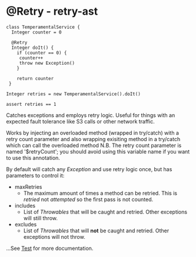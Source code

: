 # **\@Retry** - retry-ast

```
class TemperamentalService {
  Integer counter = 0

  @Retry
  Integer doIt() {
    if (counter == 0) {
     counter++
     throw new Exception()
    }

    return counter
 }

Integer retries = new TemperamentalService().doIt()

assert retries == 1
```

Catches exceptions and employs retry logic. Useful for things with an expected fault tolerance like S3 calls or other network traffic.

Works by injecting an overloaded method (wrapped in try/catch) with a retry count parameter and also wrapping exisiting method in a try/catch which can call the overloaded method N.B. The retry count parameter is named '$retryCount'; you should avoid using this variable name if you want to use this annotation.

By default will catch any *Exception* and use retry logic once, but has parameters to control it:

* maxRetries
  * The maximum amount of times a method can be retried. This is *retried* not *attempted* so the first pass is not counted.
* includes
  * List of *Throwables* that will be caught and retried. Other exceptions will still throw.
* excludes
  * List of *Throwables* that will **not** be caught and retried. Other exceptions will not throw.
  
...See [Test](https://github.com/aataylor95/retry-ast/blob/master/src/test/groovy/com/github/aataylor95/ast/RetryASTTransformationSpec.groovy) for more documentation.



